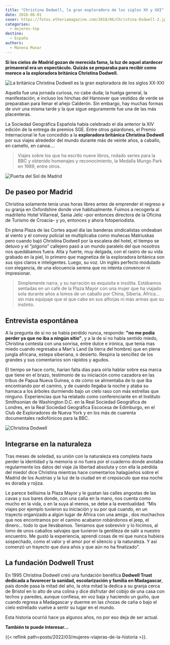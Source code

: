 ```yaml
---
title: "Christina Dodwell, la gran exploradora de los siglos XX y XXI"
date: 2018-06-01
cover: https://fotos.etheriamagazine.com/2018/06/Christina-Dodwell-2.jpg
categories: 
  - mujeres-top
destino: 
  - España
authors: 
  - Manena Munar
---
```


**Si los cielos de Madrid gozan de merecida fama, la luz de aquel atardecer primaveral 
era un espectáculo. Quizás se preparaba para recibir como merece a la exploradora 
británica Christina Dodwell.** 

![La británica Christina Dodwell es la gran exploradora de los siglos XX-XXI](https://fotos.etheriamagazine.com/2018/06/Christina-Dodwell-2.jpg "Christina Dodwell, la gran exploradora de los siglos XX-XXI.")

Aquella fue una jornada curiosa, no cabe duda; la huelga general, la manifestación, e 
incluso los hinchas del Hannover que vestidos de verde se preparaban para llenar el 
añejo Calderón. Sin embargo, hay muchas formas de vivir una misma tarde y la que sigue 
seguramente fue una de las más placenteras. 

La Sociedad Geográfica Española había celebrado el día anterior la XIV edición de la 
entrega de premios SGE. Entre otros galardones, el Premio Internacional le fue concedido 
a la **exploradora británica Christina Dodwell** por sus viajes alrededor del mundo 
durante más de veinte años, a caballo, en camello, en canoa…. 

> Viajes sobre los que ha escrito nueve libros, rodado series para la BBC y obtenido 
> homenajes y reconocimiento, la Medalla Mungo Park en 1989, entre otros. 

![Puerta del Sol de Madrid](https://fotos.etheriamagazine.com/2018/06/building-1875052_1920.jpg "Las calles de Madrid invitan al paseo y a la charla.")

## De paseo por Madrid

Christina solamente tenía unas horas libres antes de emprender el regreso a su granja en 
Oxfordshire donde vive habitualmente. Fuimos a recogerla al madrileño Hotel Villarreal, 
Sania Jelic –por entonces directora de la Oficina de Turismo de Croacia– y yo, entonces 
y ahora fotoperiodista. 

En plena Plaza de las Cortes aquel día las banderas sindicalistas ondeaban al viento y 
el convoy policial se multiplicaba como muñecas Matriuskas pero cuando bajó Christina 
Dodwell por la escalera del hotel, el tiempo se detuvo y el “jolgorio” callejero pasó a 
un mundo paralelo del que nosotros nos quedábamos fuera. Alta y fuerte, muy delgada, con 
el rastro de su vida grabado en la piel, lo primero que magnetiza de la exploradora 
británica son sus ojos claros e inteligentes. Luego, su voz. Un inglés perfecto modulado 
con elegancia, de una elocuencia serena que no intenta convencer ni impresionar. 

> Simplemente narra, y su narración es exquisita e insólita. Estábamos sentadas en un café 
> de la Plaza Mayor con una mujer que ha viajado sola durante años a lomos de un caballo 
> por China, Siberia, África... sin más equipaje que el que cabe en sus alforjas ni más 
> armas que su instinto. 

## Entrevista espontánea

A la pregunta de si no se había perdido nunca, responde: **"no me podía perder ya que no 
iba a ningún sitio"**, y a la de si no había sentido miedo, Christina contesta con una 
sonrisa, entre dulce e irónica, que tenía mas miedo cuando regresaba a Man's Land (la 
tierra del hombre) que en plena jungla africana, estepa siberiana, o desierto. Respira 
la sencillez de los grandes y sus comentarios son rápidos y agudos. 

El tiempo se hace corto, harían falta días para oírla hablar sobre esa marca que tiene 
en el brazo, testimonio de su iniciación como cazadora en las tribus de Papua Nueva 
Guinea, o de cómo se alimentaba de lo que iba encontrando por el camino, y de cuando 
llegaba la noche y ataba su hamaca a los árboles durmiendo bajo un cielo raso con más 
estrellas que ninguno. Experiencias que ha relatado como conferenciante en el Instituto 
Smithsonian de Washington D.C. en la Real Sociedad Geográfica de Londres, en la Real 
Sociedad Geográfica Escocesa de Edimburgo, en el Club de Exploradores de Nueva York y en 
los más de cuarenta documentales radiofónicos para la BBC. 

![Christina Dodwell](https://fotos.etheriamagazine.com/2018/06/Madrid-Christina-Dodwell.jpg "La fundación Dodwell Trust favorecer la sanidad, escolarización y familia en Madagascar.")

## Integrarse en la naturaleza

Tras meses de soledad, su unión con la naturaleza era completa hasta perder la identidad 
y la memoria si no fuera por el cuaderno donde anotaba regularmente los datos del viaje 
¡la libertad absoluta y con ella la pérdida del miedo! dice Christina mientras hace 
comentarios halagüeños sobre el Madrid de los Austrias y la luz de la ciudad en el 
crepúsculo que esa noche es dorada y rojiza. 

Le parece bellísima la Plaza Mayor y le gustan las calles angostas de las cavas y sus 
bares donde, con una caña en la mano, nos cuenta como mucho en la vida, o en la suya al 
menos, se debe a la eventualidad. “Mis viajes por ejemplo tuvieron su iniciación y su 
por qué cuando, en un trayecto organizado a algún lugar de África con una amiga , dos 
muchachos que nos encontramos por el camino acabaron robándonos el jeep, el dinero… todo 
lo que llevábamos. Teníamos que sobrevivir y lo hicimos, al lomo de unos caballos 
salvajes que tuvieron la gentileza de salir a nuestro encuentro. Me gustó la 
experiencia, aprendí cosas de mí que nunca hubiera sospechado, como el valor y el amor 
por el silencio y la naturaleza. Y así comenzó un trayecto que dura años y que aún no ha 
finalizado”. 

## La fundación Dodwell Trust

En 1995 Christina Dodwell creó una fundación benéfica **Dodwell Trust dedicada a 
favorecer la sanidad, escolarización y familia en Madagascar**, país donde pasa la mitad 
del año, la otra mitad la dedica a su granja cerca de Bristol en lo alto de una colina y 
dice disfrutar del cobijo de una casa con techos y paredes, aunque confiesa, en voz baja 
y haciendo un guiño, que cuando regresa a Madagascar y duerme en las chozas de caña o 
bajo el cielo estrellado vuelve a sentir su lugar en el mundo. 

Esta historia ocurrió hace ya algunos años, no por eso deja de ser actual. 

**También te puede interesar...** 

{{< reflink path=posts/2022/03/mujeres-viajeras-de-la-historia >}}.
